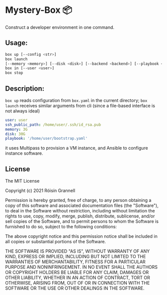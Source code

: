 
# Mystery-Box 📦

Construct a developer environment in one command.

## Usage:

```bash
box up [--config <str>]
box launch
[--memory <memory>] [--disk <disk>] [--backend <backend>] [--playbook <str>]
box in [--user <user>]
box stop
```

## Description:

`box up` reads configuration from `box.yaml` in the current directory; `box launch` receives similar arguments from cli (since a file-based interface is not always ideal)

```yaml
user: user
ssh_public_path: /home/user/.ssh/id_rsa.pub
memory: 3G
disk: 30G
playbook: '/home/user/bootstrap.yaml'
```

it uses Multipass to provision a VM instance, and Ansible to configure instance software.

## License

The MIT License

Copyright (c) 2021 Róisín Grannell

Permission is hereby granted, free of charge, to any person obtaining a copy of this software and associated documentation files (the "Software"), to deal in the Software without restriction, including without limitation the rights to use, copy, modify, merge, publish, distribute, sublicense, and/or sell copies of the Software, and to permit persons to whom the Software is furnished to do so, subject to the following conditions:

The above copyright notice and this permission notice shall be included in all copies or substantial portions of the Software.

THE SOFTWARE IS PROVIDED "AS IS", WITHOUT WARRANTY OF ANY KIND, EXPRESS OR IMPLIED, INCLUDING BUT NOT LIMITED TO THE WARRANTIES OF MERCHANTABILITY, FITNESS FOR A PARTICULAR PURPOSE AND NONINFRINGEMENT. IN NO EVENT SHALL THE AUTHORS OR COPYRIGHT HOLDERS BE LIABLE FOR ANY CLAIM, DAMAGES OR OTHER LIABILITY, WHETHER IN AN ACTION OF CONTRACT, TORT OR OTHERWISE, ARISING FROM, OUT OF OR IN CONNECTION WITH THE SOFTWARE OR THE USE OR OTHER DEALINGS IN THE SOFTWARE.

